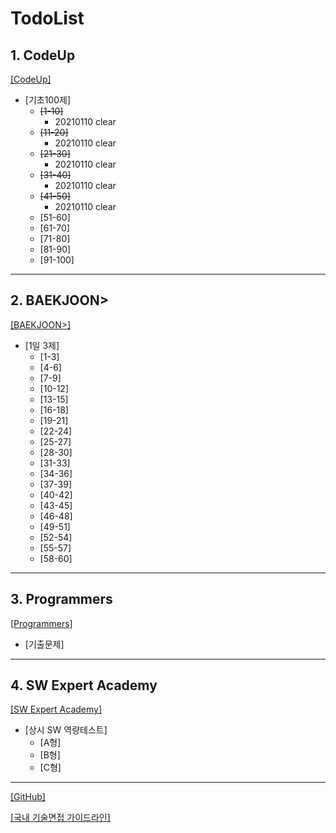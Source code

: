 TodoList
========
## 1. CodeUp
[[CodeUp]](https://www.codeup.kr/)

- [기초100제]
  - ~~[1-10]~~ 
    - 20210110 clear
  - ~~[11-20]~~
    - 20210110 clear
  - ~~[21-30]~~
    - 20210110 clear
  - ~~[31-40]~~
    - 20210110 clear
  - ~~[41-50]~~
    - 20210110 clear
  - [51-60]
  - [61-70]
  - [71-80]
  - [81-90]
  - [91-100]

* * *

## 2. BAEKJOON>
[[BAEKJOON>]](https://www.acmicpc.net/)

- [1일 3제]
   - [1-3]
   - [4-6]
   - [7-9]
   - [10-12]
   - [13-15]
   - [16-18]
   - [19-21]
   - [22-24]
   - [25-27]
   - [28-30]
   - [31-33]
   - [34-36]
   - [37-39]
   - [40-42]
   - [43-45]
   - [46-48]
   - [49-51]
   - [52-54]
   - [55-57]
   - [58-60]
 
- - - - -

## 3. Programmers
[[Programmers]]((https://programmers.co.kr/))

- [기출문제]
  
- - - 

## 4. SW Expert Academy
[[SW Expert Academy]](https://swexpertacademy.com/main/main.do)

- [상시 SW 역량테스트]
   - [A형]
   - [B형]
   - [C형]

- - - 
[[GitHub]](https://github.com/ksg0605/PythonCodingTest.git)

[[국내 기술면접 가이드라인]](https://github.com/JaeYeopHan/Interview_Question_for_Beginner)
